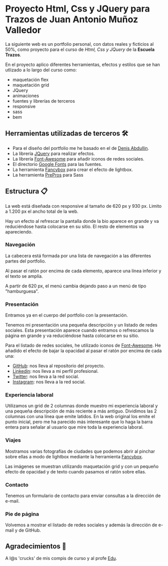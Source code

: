 # Proyecto Html, Css y JQuery para Trazos de Juan Antonio Muñoz Valledor

La siguiente web es un portfolio personal, con datos reales y ficticios al 50%, como proyecto para el curso de *Html, Css y JQuery* de la **Escuela Trazos**.

En el proyecto aplico diferentes herramientas, efectos y estilos que se han utlizado a lo largo del curso como:
* maquetación flex
* maquetación grid
* JQuery
* animaciones
* fuentes y librerías de terceros
* responsive
* sass
* bem

## Herramientas utilizadas de terceros 🛠️

* Para el diseño del portfolio me he basado en el de [Denis Abdullin](https://github.com/tu/proyecto/wiki).
* La librería [JQuery](https://jquery.com/) para realizar efectos.
* La librería [Font-Awesome](https://fontawesome.com/) para añadir iconos de redes sociales.
* El directorio [Google Fonts](https://fonts.google.com/) para las fuentes.
* La herramienta [Fancybox](https://fancyapps.com/fancybox/3/) para crear el efecto de lightbox.
* La herramienta [PrePros](https://prepros.io/) para Sass

## Estructura 📋
La web está diseñada con responsive al tamaño de 620 px y 930 px. Limito a 1.200 px el ancho total de la web.

Hay un efecto al refrescar la pantalla donde la bio aparece en grande y va reduciéndose hasta colocarse en su sitio. El resto de elementos va apareciendo.
### Navegación

La cabecera está formada por una lista de navegación a las diferentes partes del portfolio.

Al pasar el ratón por encima de cada elemento, aparece una línea inferior y el texto se amplía.

A partir de 620 px, el menú cambia dejando paso a un menú de tipo "hamburguesa".

### Presentación

Entramos ya en el cuerpo del portfolio con la presentación.

Tenemos mi presentación una pequeña descripción y un listado de redes sociales.
Esta presentación aparece cuando entramos o refrescamos la página en grande y va reduciéndose hasta colocarse en su sitio.

Para el listado de redes sociales, he utilizado iconos de [Font-Awesome](https://fontawesome.com/). He añadido el efecto de bajar la opacidad al pasar el ratón por encima de cada una:
* [GitHub](https://github.com/NAVJuanan/Trazos/tree/main/Ejercicios/Portfolio): nos lleva al repositorio del proyecto.
* [Linkedin](https://www.linkedin.com/in/juan-antonio-mu%C3%B1oz-valledor-7016925a/): nos lleva a mi perfil profesional.
* [Twitter](http://www.twitter.com): nos lleva a la red social.
* [Instagram](https://www.instagram.com/): nos lleva a la red social.

### Experiencia laboral

Utilizamos un grid de 2 columnas donde muestro mi experiencia laboral y una pequeña descripción de más reciente a más antiguo. Dividimos las 2 columnas con una línea que emite latidos. En la web original los emite el punto inicial, pero me ha parecido más interesante que lo haga la barra entera para señalar al usuario que mire toda la experiencia laboral.

### Viajes
Mostramos varias fotografías de ciudades que podemos abrir al pinchar sobre ellas a modo de lightbox mediante la herramienta [Fancybox](https://fancyapps.com/fancybox/3/).

Las imágenes se muestran utilizando maquetación grid y con un pequeño efecto de opacidad y de texto cuando pasamos el ratón sobre ellas.

### Contacto
Tenemos un formulario de contacto para enviar consultas a la dirección de e-mail.

### Pie de página
Volvemos a mostrar el listado de redes sociales y además la dirección de e-mail y de GitHub.

## Agradecimientos 🎁
A l@s 'crucks' de mis compis de curso y al profe [Edu](https://eduardofierro.pro/).